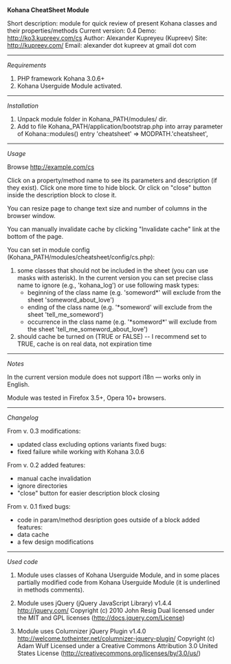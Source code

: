 **Kohana CheatSheet Module**

Short description: module for quick review of present Kohana classes and their properties/methods
Current version: 0.4
Demo: http://ko3.kupreev.com/cs
Author: Alexander Kupreyeu (Kupreev)
Site: http://kupreev.com/
Email: alexander dot kupreev at gmail dot com

---

*Requirements*

1. PHP framework Kohana 3.0.6+
2. Kohana Userguide Module activated.

---

*Installation*

1. Unpack module folder in Kohana_PATH/modules/ dir.
2. Add to file Kohana_PATH/application/bootstrap.php into array parameter of Kohana::modules() entry 
	'cheatsheet' => MODPATH.'cheatsheet',

---

*Usage*

Browse http://example.com/cs

Click on a property/method name to see its parameters and description (if they exist). Click one more time to hide block. Or click on "close" button inside the description block to close it.

You can resize page to change text size and number of columns in the browser window. 

You can manually invalidate cache by clicking "Invalidate cache" link at the bottom of the page.

You can set in module config (Kohana_PATH/modules/cheatsheet/config/cs.php):
1. some classes that should not be included in the sheet (you can use masks with asterisk). In the current version you can set precise class name to ignore (e.g., 'kohana_log') or use following mask types:
   + beginning of the class name (e.g. 'someword\*' will exclude from the sheet 'someword_about_love')
   + ending of the class name (e.g. '\*someword' will exclude from the sheet 'tell_me_someword')
   + occurrence in the class name (e.g. '\*someword\*' will exclude from the sheet 'tell_me_someword_about_love') 
2. should cache be turned on (TRUE or FALSE) -- I recommend set to TRUE, cache is on real data, not expiration time 

---

*Notes*

In the current version module does not support i18n — works only in English.

Module was tested in Firefox 3.5+, Opera 10+ browsers.

---

*Changelog*

From v. 0.3
modifications:
   + updated class excluding options variants
fixed bugs:
   + fixed failure while working with Kohana 3.0.6

From v. 0.2
added features:
   + manual cache invalidation
   + ignore directories
   + "close" button for easier description block closing

From v. 0.1
fixed bugs:
   + code in param/method desription goes outside of a block 
added features:
   + data cache
   + a few design modifications 

---

*Used code*

1. Module uses classes of Kohana Userguide Module, and in some places partially modified code from Kohana Userguide Module (it is underlined in methods comments).

2. Module uses jQuery (jQuery JavaScript Library) v1.4.4
	http://jquery.com/
	Copyright (c) 2010 John Resig
	Dual licensed under the MIT and GPL licenses (http://docs.jquery.com/License)
	
3. Module uses Columnizer jQuery Plugin v1.4.0
	http://welcome.totheinter.net/columnizer-jquery-plugin/
	Copyright (c) Adam Wulf
	Licensed under a Creative Commons Attribution 3.0 United States License (http://creativecommons.org/licenses/by/3.0/us/)